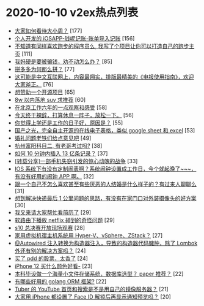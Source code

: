 # 2020-10-10 v2ex热点列表

+ [大家如何看待大小周？](https://www.v2ex.com/t/713498#reply177) [177]
+ [个人开发的 iOSAPP-钱呢记账-账单导入记账](https://www.v2ex.com/t/713676#reply156) [156]
+ [不知道有同样喜欢跑步的程序员么, 我写了个项目让你可以打造自己的跑步主页](https://www.v2ex.com/t/713524#reply111) [111]
+ [我妈硬是要被骗钱，劝不动怎么办？](https://www.v2ex.com/t/713552#reply85) [85]
+ [拼多多为何那么拼？](https://www.v2ex.com/t/713542#reply77) [77]
+ [这可能是中文互联网上，内容最翔实，排版最精美的《电报使用指南》，欢迎大家斧正。](https://www.v2ex.com/t/713499#reply76) [76]
+ [想赞助一个开源项目](https://www.v2ex.com/t/713517#reply65) [65]
+ [8w 以内落地 suv 求推荐](https://www.v2ex.com/t/713549#reply60) [60]
+ [在北京工作六年的一点观察和感受](https://www.v2ex.com/t/713602#reply58) [58]
+ [今天终于裸辞，打算休息一阵子，放松一下。](https://www.v2ex.com/t/713522#reply56) [56]
+ [你觉得上学还是工作的日子好，原因是？](https://www.v2ex.com/t/713622#reply55) [55]
+ [国产之光，完全自主开源的在线电子表格，类似 google sheet 和 excel](https://www.v2ex.com/t/713716#reply53) [53]
+ [婚礼问题老铁们给点意见吧](https://www.v2ex.com/t/713507#reply49) [49]
+ [杭州富阳科目二, 有老哥考过吗?](https://www.v2ex.com/t/713567#reply38) [38]
+ [如何 10 分钟内插入 13 亿条记录？](https://www.v2ex.com/t/713519#reply37) [37]
+ [[转载分享]一部手机失窃引发的惊心动魄的战争](https://www.v2ex.com/t/713518#reply33) [33]
+ [IOS 系统下有没有定制闹表啊？系统闹钟设置成工作日，今个就起晚了~~~，有没有好用的闹钟 APP 啊。](https://www.v2ex.com/t/713540#reply32) [32]
+ [跟一个自己不怎么喜欢甚至有些厌恶的人结婚是什么样子的？有过来人聊聊么](https://www.v2ex.com/t/713553#reply31) [31]
+ [想到解决快递最后 1 公里问题的思路，有没有在家门口对外装摄像头的好方案](https://www.v2ex.com/t/713502#reply30) [30]
+ [我又来请大家帮忙看简历了](https://www.v2ex.com/t/713557#reply29) [29]
+ [软路由下播放 netflix 碰到的奇怪问题](https://www.v2ex.com/t/713564#reply29) [29]
+ [s10 总决赛开放现场观赛](https://www.v2ex.com/t/713650#reply28) [28]
+ [家用虚拟机宿主机系统用 Hyper-V、vSphere、ZStack？](https://www.v2ex.com/t/713584#reply27) [27]
+ [@Autowired 注入转换为构造器注入，导致的构造器代码臃肿，除了 Lombok 外还有别的解决方案吗？](https://www.v2ex.com/t/713586#reply24) [24]
+ [买了 pdd 的股票，太香了](https://www.v2ex.com/t/713688#reply24) [24]
+ [iPhone 12 买什么颜色好看-](https://www.v2ex.com/t/713653#reply23) [23]
+ [本科毕设做一个海量小文件存储系统，数据库选型？ paper 推荐？](https://www.v2ex.com/t/713740#reply22) [22]
+ [有哪些好用的 golang ORM 框架?](https://www.v2ex.com/t/713500#reply22) [22]
+ [Tuber 的 YouTube 首页和搜索是不是用自己的镜像服务器？](https://www.v2ex.com/t/713579#reply21) [21]
+ [大家用 iPhone 都设置了 Face ID 解锁后再显示通知预览吗？](https://www.v2ex.com/t/713612#reply20) [20]
